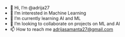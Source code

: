 - 👋 Hi, I’m @adrija27
- 👀 I’m interested in Machine Learning
- 🌱 I’m currently learning AI and ML
- 💞️ I’m looking to collaborate on projects on ML and AI
- 📫 How to reach me adrijasamanta27@gmail.com

<!---
adrija27/adrija27 is a ✨ special ✨ repository because its `README.md` (this file) appears on your GitHub profile.
You can click the Preview link to take a look at your changes.
--->
